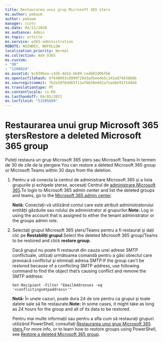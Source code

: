 ```yaml
---
title: Restaurarea unui grup Microsoft 365 șters
ms.author: pebaum
author: pebaum
manager: scotv
ms.date: 04/21/2020
ms.audience: Admin
ms.topic: article
ms.service: o365-administration
ROBOTS: NOINDEX, NOFOLLOW
localization_priority: Normal
ms.collection: Adm_O365
ms.custom:
- "98"
- "1200024"
ms.assetid: bc0396ea-c426-4d1d-bb89-ced602d06fb6
ms.openlocfilehash: 6f640093cd099f20d3a95eede5c141ad74838b0b
ms.sourcegitcommit: 7b2e5078dd65f11af6650e692a7ea48e91f544e0
ms.translationtype: MT
ms.contentlocale: ro-RO
ms.lasthandoff: 04/02/2021
ms.locfileid: "51505699"
---
```

# <a name="restore-a-deleted-microsoft-365-group"></a><span data-ttu-id="8b98e-102">Restaurarea unui grup Microsoft 365 șters</span><span class="sxs-lookup"><span data-stu-id="8b98e-102">Restore a deleted Microsoft 365 group</span></span>

<span data-ttu-id="8b98e-103">Puteți restaura un grup Microsoft 365 șters sau Microsoft Teams în termen de 30 de zile de la ștergere.</span><span class="sxs-lookup"><span data-stu-id="8b98e-103">You can restore a deleted Microsoft 365 group or Microsoft Teams within 30 days from the deletion.</span></span>

1. <span data-ttu-id="8b98e-104">Pentru a vă conecta la centrul de administrare Microsoft 365 și a lista grupurile și echipele șterse, accesați Centrul de [administrare Microsoft 365](https://aka.ms/RestoreDeletedGroup).</span><span class="sxs-lookup"><span data-stu-id="8b98e-104">To login to Microsoft 365 admin center and list the deleted groups and teams, go to the [Microsoft 365 admin center](https://aka.ms/RestoreDeletedGroup).</span></span>

    <span data-ttu-id="8b98e-105">**Notă:** Conectați-vă utilizând contul care este atribuit administratorului entității găzduite sau rolului de administrator al grupurilor.</span><span class="sxs-lookup"><span data-stu-id="8b98e-105">**Note:** Log in using the account that is assigned to either the tenant administrator or the groups admin role.</span></span>

1. <span data-ttu-id="8b98e-106">Selectați grupul Microsoft 365 șters/Teams pentru a fi restaurat și dați clic pe **Restabiliți grupul**.</span><span class="sxs-lookup"><span data-stu-id="8b98e-106">Select the deleted Microsoft 365 group/Teams to be restored and click **restore group**.</span></span>

    <span data-ttu-id="8b98e-107">Dacă grupul nu poate fi restaurat din cauza unei adrese SMTP conflictuale, utilizați următoarea comandă pentru a găsi obiectul care provoacă conflictul și eliminați adresa SMTP:</span><span class="sxs-lookup"><span data-stu-id="8b98e-107">If the group can't be restored because of a conflicting SMTP address, use following command to find the object that’s causing conflict and remove the SMTP address:</span></span>

    `Get-Recipient -Filter "EmailAddresses -eq '<conflictingsmtpaddress>'"`

    <span data-ttu-id="8b98e-108">**Notă:** În unele cazuri, poate dura 24 de ore pentru ca grupul și toate datele sale să fie restaurate.</span><span class="sxs-lookup"><span data-stu-id="8b98e-108">**Note:** In some cases, it might take as long as 24 hours for the group and all of its data to be restored.</span></span>

    <span data-ttu-id="8b98e-109">Pentru mai multe informații sau pentru a afla cum să restaurați grupuri utilizând PowerShell, consultați [Restaurarea unui grup Microsoft 365 șters.](https://go.microsoft.com/fwlink/?linkid=867802)</span><span class="sxs-lookup"><span data-stu-id="8b98e-109">For more info, or to learn how to restore groups using PowerShell, see [Restore a deleted Microsoft 365 group](https://go.microsoft.com/fwlink/?linkid=867802).</span></span>